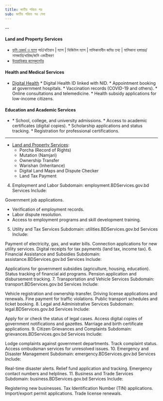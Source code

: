 ```yaml
--- 
title: জাতীয় পরিচয় পত্র
sub: জাতীয় পরিচয় পত্র সেবা
---
```

--
<section class="homepage_links">
    <h4 class="mb-2">Land and Property Services</h4>
    <ul class="list-unstyled">
        <li>
            <a href="#">ভূমি রেকর্ড ও ম্যাপ</a>
            <span class="d-block fs-6">পর্চা/খতিয়ান | ম্যাপ | ডিজিটাল ম্যাপ | মালিকানাধীন জমির তথ্য | মালিকানা হস্তান্তর/নামজারি/খারিজ/জমি একত্রীকরণ<span>
        </li>
        <li>
            <a href="#">উত্তরাধিকার ক্যালকুলেটর</a>
        </li>
    </ul>
</section>

<section class="homepage_links">
    <h4 class="mb-2">Health and Medical Services</h4>
    <ul class="list-unstyled">
        <li>
            <a href="#">Digital Health</a>
            <span class="d-block fs-6">
    * Digital Health ID linked with NID.
    * Appointment booking at government hospitals.
    * Vaccination records (COVID-19 and others).
    * Online consultations and telemedicine.
    * Health subsidy applications for low-income citizens.
    <span>
        </li>
    </ul>
</section>
<section class="homepage_links">
    <h4 class="mb-2">Education and Academic Services</h4>
    <ul class="list-unstyled">
        <li>
* School, college, and university admissions.
* Access to academic certificates (digital copies).
* Scholarship applications and status tracking.
* Registration for professional certifications.
        </li>
    </ul>
</section>


---------
* [Land and Property Services](land):
    * Porcha (Record of Rights)
    * Mutation (Namjari)
    * Ownership Transfer
    * Warishan (Inheritance)
    * Digital Land Maps and Dispute Checker
    * Land Tax Payment


4. Employment and Labor
Subdomain: employment.BDServices.gov.bd
Services Include:

Government job applications.
* Verification of employment records.
* Labor dispute resolution.
* Access to employment programs and skill development training.
5. Utility and Tax Services
Subdomain: utilities.BDServices.gov.bd
Services Include:

Payment of electricity, gas, and water bills.
Connection applications for new utility services.
Digital receipts for tax payments (land tax, income tax).
6. Financial Assistance and Subsidies
Subdomain: assistance.BDServices.gov.bd
Services Include:

Applications for government subsidies (agriculture, housing, education).
Status tracking of financial aid programs.
Pension application and disbursement tracking.
7. Transportation and Vehicle Services
Subdomain: transport.BDServices.gov.bd
Services Include:

Vehicle registration and ownership transfer.
Driving license applications and renewals.
Fine payment for traffic violations.
Public transport schedules and ticket booking.
8. Legal and Administrative Services
Subdomain: legal.BDServices.gov.bd
Services Include:

Apply for or check the status of legal cases.
Access digital copies of government notifications and gazettes.
Marriage and birth certificate applications.
9. Citizen Grievances and Complaints
Subdomain: grievances.BDServices.gov.bd
Services Include:

Lodge complaints against government departments.
Track complaint status.
Access ombudsman services for unresolved issues.
10. Emergency and Disaster Management
Subdomain: emergency.BDServices.gov.bd
Services Include:

Real-time disaster alerts.
Relief fund application and tracking.
Emergency contact numbers and helplines.
11. Business and Trade Services
Subdomain: business.BDServices.gov.bd
Services Include:

Registering new businesses.
Tax Identification Number (TIN) applications.
Import/export permit applications.
Trade license renewals.